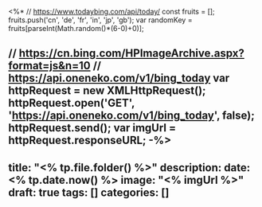 <%*
// https://www.todaybing.com/api/today/
const fruits = [];
fruits.push('cn', 'de', 'fr', 'in', 'jp', 'gb');
var randomKey = fruits[parseInt(Math.random()*(6-0)+0)];

// https://cn.bing.com/HPImageArchive.aspx?format=js&n=10
// https://api.oneneko.com/v1/bing_today
var httpRequest = new XMLHttpRequest();
httpRequest.open('GET', 'https://api.oneneko.com/v1/bing_today', false);
httpRequest.send();
var imgUrl = httpRequest.responseURL;
-%>
---
title: "<% tp.file.folder() %>"
description: 
date: <% tp.date.now() %>
image: "<% imgUrl %>"
draft: true
tags: []
categories: []
---